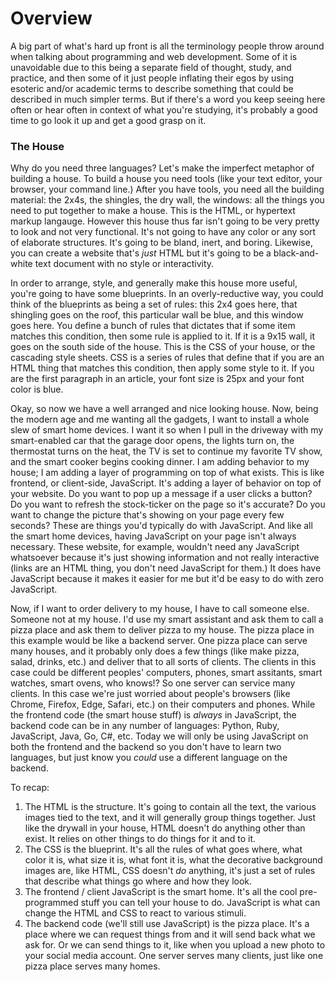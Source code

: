 # Overview

A big part of what's hard up front is all the terminology people throw around when talking about programming and web development. Some of it is unavoidable due to this being a separate field of thought, study, and practice, and then some of it just people inflating their egos by using esoteric and/or academic terms to describe something that could be described in much simpler terms. But if there's a word you keep seeing here often or hear often in context of what you're studying, it's probably a good time to go look it up and get a good grasp on it.



### The House <a id="the-house"></a>

Why do you need three languages? Let's make the imperfect metaphor of building a house. To build a house you need tools \(like your text editor, your browser, your command line.\) After you have tools, you need all the building material: the 2x4s, the shingles, the dry wall, the windows: all the things you need to put together to make a house. This is the HTML, or hypertext markup langauge. However this house thus far isn't going to be very pretty to look and not very functional. It's not going to have any color or any sort of elaborate structures. It's going to be bland, inert, and boring. Likewise, you can create a website that's _just_ HTML but it's going to be a black-and-white text document with no style or interactivity.

In order to arrange, style, and generally make this house more useful, you're going to have some blueprints. In an overly-reductive way, you could think of the blueprints as being a set of rules: this 2x4 goes here, that shingling goes on the roof, this particular wall be blue, and this window goes here. You define a bunch of rules that dictates that if some item matches this condition, then some rule is applied to it. If it is a 9x15 wall, it goes on the south side of the house. This is the CSS of your house, or the cascading style sheets. CSS is a series of rules that define that if you are an HTML thing that matches this condition, then apply some style to it. If you are the first paragraph in an article, your font size is 25px and your font color is blue.

Okay, so now we have a well arranged and nice looking house. Now, being the modern age and me wanting all the gadgets, I want to install a whole slew of smart home devices. I want it so when I pull in the driveway with my smart-enabled car that the garage door opens, the lights turn on, the thermostat turns on the heat, the TV is set to continue my favorite TV show, and the smart cooker begins cooking dinner. I am adding behavior to my house; I am adding a layer of programming on top of what exists. This is like frontend, or client-side, JavaScript. It's adding a layer of behavior on top of your website. Do you want to pop up a message if a user clicks a button? Do you want to refresh the stock-ticker on the page so it's accurate? Do you want to change the picture that's showing on your page every few seconds? These are things you'd typically do with JavaScript. And like all the smart home devices, having JavaScript on your page isn't always necessary. These website, for example, wouldn't need any JavaScript whatsoever because it's just showing information and not really interactive \(links are an HTML thing, you don't need JavaScript for them.\) It does have JavaScript because it makes it easier for me but it'd be easy to do with zero JavaScript.

Now, if I want to order delivery to my house, I have to call someone else. Someone not at my house. I'd use my smart assistant and ask them to call a pizza place and ask them to deliver pizza to my house. The pizza place in this example would be like a backend server. One pizza place can serve many houses, and it probably only does a few things \(like make pizza, salad, drinks, etc.\) and deliver that to all sorts of clients. The clients in this case could be different peoples' computers, phones, smart assitants, smart watches, smart ovens, who knows!? So one server can service many clients. In this case we're just worried about people's browsers \(like Chrome, Firefox, Edge, Safari, etc.\) on their computers and phones. While the frontend code \(the smart house stuff\) is _always_ in JavaScript, the backend code can be in any number of languages: Python, Ruby, JavaScript, Java, Go, C\#, etc. Today we will only be using JavaScript on both the frontend and the backend so you don't have to learn two languages, but just know you _could_ use a different language on the backend.

To recap:

1. The HTML is the structure. It's going to contain all the text, the various images tied to the text, and it will generally group things together. Just like the drywall in your house, HTML doesn't do anything other than exist. It relies on other things to do things for it and to it.
2. The CSS is the blueprint. It's all the rules of what goes where, what color it is, what size it is, what font it is, what the decorative background images are, like HTML, CSS doesn't _do_ anything, it's just a set of rules that describe what things go where and how they look.
3. The frontend / client JavaScript is the smart home. It's all the cool pre-programmed stuff you can tell your house to do. JavaScript is what can change the HTML and CSS to react to various stimuli.
4. The backend code \(we'll still use JavaScript\) is the pizza place. It's a place where we can request things from and it will send back what we ask for. Or we can send things to it, like when you upload a new photo to your social media account. One server serves many clients, just like one pizza place serves many homes.

